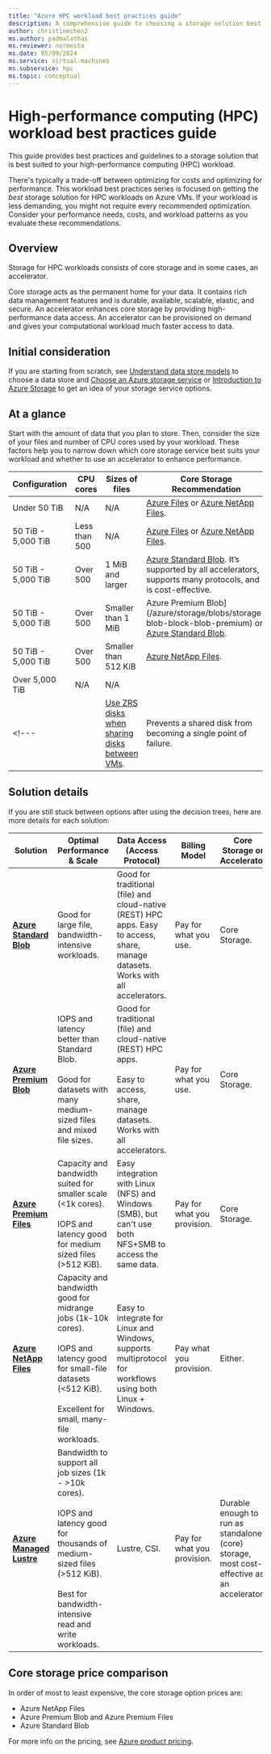 ```yaml
---
title: "Azure HPC workload best practices guide"
description: A comprehensive guide to choosing a storage solution best suited to your HPC workloads.
author: christinechen2
ms.author: padmalathas
ms.reviewer: normesta
ms.date: 05/09/2024
ms.service: virtual-machines
ms.subservice: hpc
ms.topic: conceptual 
---
```

# High-performance computing (HPC) workload best practices guide

<!-- [!INCLUDE[appliesto-sqlvm](../../includes/appliesto-sqlvm.md)] -->

This guide provides best practices and guidelines to a storage solution that is best suited to your high-performance computing (HPC) workload.

There's typically a trade-off between optimizing for costs and optimizing for performance. This workload best practices series is focused on getting the *best* storage solution for HPC workloads on Azure VMs. If your workload is less demanding, you might not require every recommended optimization. Consider your performance needs, costs, and workload patterns as you evaluate these recommendations.

## Overview

Storage for HPC workloads consists of core storage and in some cases, an accelerator.  

Core storage acts as the permanent home for your data. It contains rich data management features and is durable, available, scalable, elastic, and secure. An accelerator enhances core storage by providing high-performance data access. An accelerator can be provisioned on demand and gives your computational workload much faster access to data.

<!--- :::image type="content" source="media/hpc/core-accelarator-model-for-hpc-storage.png" alt-text="Diagram depicting storage options for HPC workloads." lightbox="media/hpc/core-accelarator-model-for-hpc-storage.png"::: --->

## Initial consideration

If you are starting from scratch, see [Understand data store models](/azure/architecture/guide/technology-choices/data-store-overview) to choose a data store and [Choose an Azure storage service](/azure/architecture/guide/technology-choices/storage-options) or [Introduction to Azure Storage](/azure/storage/common/storage-introduction) to get an idea of your storage service options. 

## At a glance

Start with the amount of data that you plan to store. Then, consider the size of your files and number of CPU cores used by your workload. These factors help you to narrow down which core storage service best suits your workload and whether to use an accelerator to enhance performance.


|Configuration  |CPU cores  |Sizes of files  |Core Storage Recommendation  |Accelerator Reccomendation  |
|---------|---------|---------|---------|---------|
|Under 50 TiB     |N/A |N/A        | [Azure Files](/azure/storage/files/) or [Azure NetApp Files](/azure/azure-netapp-files/).        |No accelerator  |
|50 TiB - 5,000 TiB |Less than 500 |N/A|[Azure Files](/azure/storage/files/) or [Azure NetApp Files](/azure/azure-netapp-files/).        |No accelerator  |
|50 TiB - 5,000 TiB |Over 500      |1 MiB and larger| [Azure Standard Blob](/azure/storage/blobs/). It’s supported by all accelerators, supports many protocols, and is cost-effective. | [Azure Managed Lustre](/azure/azure-managed-lustre/).    |
|50 TiB - 5,000 TiB |Over 500      |Smaller than 1 MiB| Azure Premium Blob](/azure/storage/blobs/storage-blob-block-blob-premium) or [Azure Standard Blob](/azure/storage/blobs/). | [Azure Managed Lustre](/azure/azure-managed-lustre/).     |
|50 TiB - 5,000 TiB |Over 500      |Smaller than 512 KiB| [Azure NetApp Files](/azure/azure-netapp-files/).    |No accelerator  |
|Over 5,000 TiB |N/A      |N/A|    |Talk to your field or account team.   |
<!---|     |[Use ZRS disks when sharing disks between VMs](#use-zrs-disks-when-sharing-disks-between-vms).         |Prevents a shared disk from becoming a single point of failure.         | --->

## Solution details

If you are still stuck between options after using the decision trees, here are more details for each solution:

|Solution |Optimal Performance & Scale |Data Access (Access Protocol) |Billing Model |Core Storage or Accelerator |
|---|---|---|---|---|
| [**Azure Standard Blob**](/azure/storage/blobs/) | Good for large file, bandwidth-intensive workloads. | Good for traditional (file) and cloud-native (REST) HPC apps. Easy to access, share, manage datasets. Works with all accelerators. | Pay for what you use. | Core Storage. |
| [**Azure Premium Blob**](/azure/storage/blobs/storage-blob-block-blob-premium) | IOPS and latency better than Standard Blob. <br><br> Good for datasets with many medium-sized files and mixed file sizes.  | Good for traditional (file) and cloud-native (REST) HPC apps. <br><br> Easy to access, share, manage datasets. Works with all accelerators. | Pay for what you use. | Core Storage. |
| [**Azure Premium Files**](/azure/storage/files/) | Capacity and bandwidth suited for smaller scale (<1k cores). <br><br> IOPS and latency good for medium sized files (>512 KiB). | Easy integration with Linux (NFS) and Windows (SMB), but can't use both NFS+SMB to access the same data. | Pay for what you provision. | Core Storage. |
| [**Azure NetApp Files**](/azure/azure-netapp-files/) | Capacity and bandwidth good for midrange jobs (1k-10k cores). <br><br> IOPS and latency good for small-file datasets (<512 KiB). <br><br>Excellent for small, many-file workloads. | Easy to integrate for Linux and Windows, supports multiprotocol for workflows using both Linux + Windows. | Pay what you provision. | Either. |
| [**Azure Managed Lustre**](/azure/azure-managed-lustre/) | Bandwidth to support all job sizes (1k - >10k cores). <br><br> IOPS and latency good for thousands of medium-sized files (>512 KiB). <br><br> Best for bandwidth-intensive read and write workloads. | Lustre, CSI. | Pay for what you provision. | Durable enough to run as standalone (core) storage, most cost-effective as an accelerator. |

## Core storage price comparison

In order of most to least expensive, the core storage option prices are: 
- Azure NetApp Files
- Azure Premium Blob and Azure Premium Files
- Azure Standard Blob

For more info on the pricing, see [Azure product pricing](https://azure.microsoft.com/en-us/pricing/#product-pricing).

